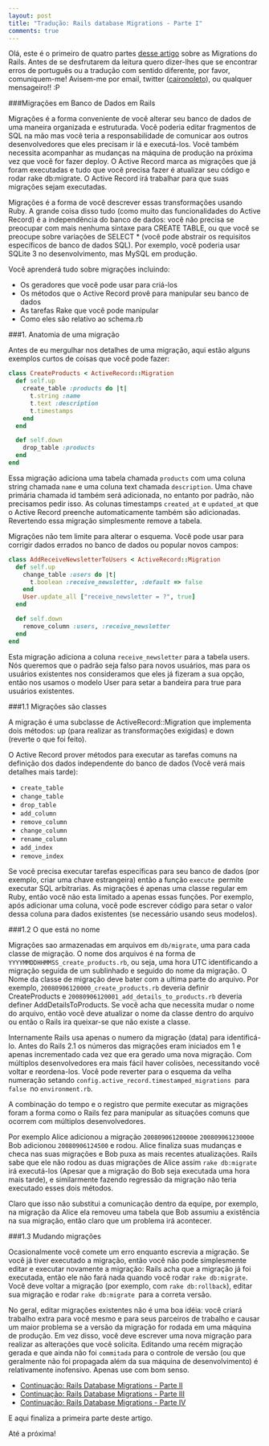 ```yaml
---
layout: post
title: "Tradução: Rails database Migrations - Parte I"
comments: true
---
```


Olá, este é o primeiro de quatro partes [desse artigo](http://guide.rails.info/migrations.html) sobre as Migrations do Rails. Antes de se desfrutarem da leitura quero dizer-lhes que se encontrar erros de português ou a tradução com sentido diferente, por favor, comuniquem-me! Avisem-me por email, twitter ([caironoleto](http://twitter.com/caironoleto)), ou qualquer mensageiro!! :P

###Migrações em Banco de Dados em Rails

Migrações é a forma conveniente de você alterar seu banco de dados de uma maneira organizada e estruturada. Você poderia editar fragmentos de SQL na mão mas você teria a responsabilidade de comunicar aos outros desenvolvedores que eles precisam ir lá e executá-los. Você também necessita acompanhar as mudanças na máquina de produção na próxima vez que você for fazer deploy. O Active Record marca as migrações que já foram executadas e tudo que você precisa fazer é atualizar seu código e rodar rake db:migrate. O Active Record irá trabalhar para que suas migrações sejam executadas.

Migrações é a forma de você descrever essas transformações usando Ruby. A grande coisa disso tudo (como muito das funcionalidades do Active Record) é a independência do banco de dados: você não precisa se preocupar com mais nenhuma sintaxe para CREATE TABLE, ou que você se preocupe sobre variações de SELECT * (você pode abstrair os requisitos específicos de banco de dados SQL). Por exemplo, você poderia usar SQLite 3 no desenvolvimento, mas MySQL em produção.

Você aprenderá tudo sobre migrações incluindo:

 * Os geradores que você pode usar para criá-los
 * Os métodos que o Active Record provê para manipular seu banco de dados
 * As tarefas Rake que você pode manipular
 * Como eles são relativo ao schema.rb

###1. Anatomia de uma migração

Antes de eu mergulhar nos detalhes de uma migração, aqui estão alguns exemplos curtos de coisas que você pode fazer:

```ruby
class CreateProducts < ActiveRecord::Migration
  def self.up
    create_table :products do |t|
      t.string :name
      t.text :description
      t.timestamps
    end
  end

  def self.down
    drop_table :products
  end
end
```

Essa migração adiciona uma tabela chamada `products` com uma coluna string chamada `name` e uma coluna text chamada `description`. Uma chave primária chamada id também será adicionada, no entanto por padrão, não precisamos pedir isso. As colunas timestamps `created_at` e `updated_at` que o Active Record preenche automaticamente também são adicionadas. Revertendo essa migração simplesmente remove a tabela.

Migrações não tem limite para alterar o esquema. Você pode usar para corrigir dados errados no banco de dados ou popular novos campos:

```ruby
class AddReceiveNewsletterToUsers < ActiveRecord::Migration
  def self.up
    change_table :users do |t|
      t.boolean :receive_newsletter, :default => false
    end
    User.update_all ["receive_newsletter = ?", true]
  end

  def self.down
    remove_column :users, :receive_newsletter
  end
end
```

Esta migração adiciona a coluna `receive_newsletter` para a tabela users. Nós queremos que o padrão seja falso para novos usuários, mas para os usuários existentes nos consideramos que eles já fizeram a sua opção, então nos usamos o modelo User para setar a bandeira para true para usuários existentes.

###1.1 Migrações são classes

A migração é uma subclasse de ActiveRecord::Migration que implementa dois métodos: up (para realizar as transformações exigidas) e down (reverte o que foi feito).

O Active Record prover métodos para executar as tarefas comuns na definição dos dados independente do banco de dados (Você verá mais detalhes mais tarde):

 * `create_table`
 * `change_table`
 * `drop_table`
 * `add_column`
 * `remove_column`
 * `change_column`
 * `rename_column`
 * `add_index`
 * `remove_index`

Se você precisa executar tarefas específicas para seu banco de dados (por exemplo, criar uma chave estrangeira) então a função `execute `permite executar SQL arbitrarias. As migrações é apenas uma classe regular em Ruby, então você não esta limitado a apenas essas funções. Por exemplo, após adicionar uma coluna, você pode escrever código para setar o valor dessa coluna para dados existentes (se necessário usando seus modelos).

###1.2 O que está no nome

Migrações sao armazenadas em arquivos em `db/migrate`, uma para cada classe de migração. O nome dos arquivos é na forma de `YYYYMMDDHHMMSS_create_products.rb`, ou seja, uma hora UTC identificando a migração seguida de um sublinhado e seguido do nome da migração. O Nome da classe de migração deve bater com a ultima parte do arquivo. Por exemplo, `20080906120000_create_products.rb` deveria definir CreateProducts e `20080906120001_add_details_to_products.rb` deveria definer AddDetailsToProducts. Se você acha que necessita mudar o nome do arquivo, então você deve atualizar o nome da classe dentro do arquivo ou então o Rails ira queixar-se que não existe a classe.

Internamente Rails usa apenas o numero da migração (data) para identificá-lo. Antes do Rails 2.1 os números das migrações eram iniciados em 1 e apenas incrementado cada vez que era gerado uma nova migração. Com múltiplos desenvolvedores era mais fácil haver colisões, necessitando você voltar e reordena-los. Você pode reverter para o esquema da velha numeração setando `config.active_record.timestamped_migrations `para `false `no `environment.rb`.

A combinação do tempo e o registro que permite executar as migrações foram a forma como o Rails fez para manipular as situações comuns que ocorrem com múltiplos desenvolvedores.

Por exemplo Alice adicionou a migração `20080906120000`e `20080906123000`e Bob adicionou `20080906124500` e rodou. Alice finaliza suas mudanças e checa nas suas migrações e Bob puxa as mais recentes atualizações. Rails sabe que ele não rodou as duas migrações de Alice assim `rake db:migrate` irá executá-los (Apesar que a migração do Bob seja executada uma hora mais tarde), e similarmente fazendo regressão da migração não teria executado esses dois métodos.

Claro que isso não substitui a comunicação dentro da equipe, por exemplo, na migração da Alice ela removeu uma tabela que Bob assumiu a existência na sua migração, então claro que um problema irá acontecer.

###1.3 Mudando migrações

Ocasionalmente você comete um erro enquanto escrevia a migração. Se você já tiver executado a migração, então você não pode simplesmente editar e executar novamente a migração: Rails acha que a migração já foi executada, então ele não fará nada quando você rodar `rake db:migrate`. Você deve voltar a migração (por exemplo, com `rake db:rollback`), editar sua migração e rodar `rake db:migrate `para a correta versão.

No geral, editar migrações existentes não é uma boa idéia: você criará trabalho extra para você mesmo e para seus parceiros de trabalho e causar um maior problema se a versão da migração for rodada em uma máquina de produção. Em vez disso, você deve escrever uma nova migração para realizar as alterações que você solicita. Editando uma recém migração gerada e que ainda não foi `commitada` para o controle de versão (ou que geralmente não foi propagada além da sua máquina de desenvolvimento) é relativamente inofensivo. Apenas use com bom senso.

 * [Continuação: Rails Database Migrations - Parte II](/2008/10/21/traducao--rails-database-migrations---parte-ii)
 * [Continuação: Rails Database Migrations - Parte III](/2008/11/04/traducao--rails-database-migrations---parte-iii)
 * [Continuação: Rails Database Migrations - Parte IV](/2008/11/12/traducao--rails-database-migrations---parte-iv)

E aqui finaliza a primeira parte deste artigo.

Até a próxima!
